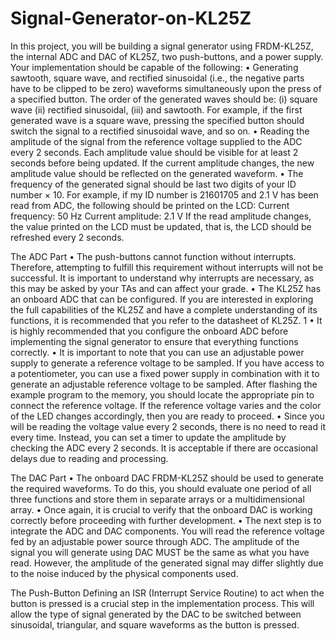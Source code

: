 # Signal-Generator-on-KL25Z
In this project, you will be building a signal generator using FRDM-KL25Z, the internal
ADC and DAC of KL25Z, two push-buttons, and a power supply. Your implementation
should be capable of the following:
• Generating sawtooth, square wave, and rectified sinusoidal (i.e., the negative parts
have to be clipped to be zero) waveforms simultaneously upon the press of a specified
button. The order of the generated waves should be: (i) square wave (ii) rectified
sinusoidal, (iii) and sawtooth. For example, if the first generated wave is a square
wave, pressing the specified button should switch the signal to a rectified sinusoidal
wave, and so on.
• Reading the amplitude of the signal from the reference voltage supplied to the ADC
every 2 seconds. Each amplitude value should be visible for at least 2 seconds before
being updated. If the current amplitude changes, the new amplitude value should
be reflected on the generated waveform.
• The frequency of the generated signal should be last two digits of your ID
number × 10. For example, if my ID number is 21601705 and 2.1 V has been read
from ADC, the following should be printed on the LCD:
Current frequency: 50 Hz
Current amplitude: 2.1 V
If the read amplitude changes, the value printed on the LCD must be updated, that
is, the LCD should be refreshed every 2 seconds.

The ADC Part
• The push-buttons cannot function without interrupts. Therefore, attempting to
fulfill this requirement without interrupts will not be successful. It is important to
understand why interrupts are necessary, as this may be asked by your TAs and
can affect your grade.
• The KL25Z has an onboard ADC that can be configured. If you are interested in
exploring the full capabilities of the KL25Z and have a complete understanding of
its functions, it is recommended that you refer to the datasheet of KL25Z.
1
• It is highly recommended that you configure the onboard ADC before implementing
the signal generator to ensure that everything functions correctly.
• It is important to note that you can use an adjustable power supply to generate
a reference voltage to be sampled. If you have access to a potentiometer, you can
use a fixed power supply in combination with it to generate an adjustable reference
voltage to be sampled. After flashing the example program to the memory, you
should locate the appropriate pin to connect the reference voltage. If the reference
voltage varies and the color of the LED changes accordingly, then you are ready to
proceed.
• Since you will be reading the voltage value every 2 seconds, there is no need to read
it every time. Instead, you can set a timer to update the amplitude by checking the
ADC every 2 seconds. It is acceptable if there are occasional delays due to reading
and processing.

The DAC Part
• The onboard DAC FRDM-KL25Z should be used to generate the required waveforms. To do this, you should evaluate one period of all three functions and store
them in separate arrays or a multidimensional array.
• Once again, it is crucial to verify that the onboard DAC is working correctly before
proceeding with further development.
• The next step is to integrate the ADC and DAC components. You will read the
reference voltage fed by an adjustable power source through ADC. The amplitude
of the signal you will generate using DAC MUST be the same as what you have
read. However, the amplitude of the generated signal may differ slightly due to the
noise induced by the physical components used.

The Push-Button
Defining an ISR (Interrupt Service Routine) to act when the button is pressed is a crucial
step in the implementation process. This will allow the type of signal generated by the
DAC to be switched between sinusoidal, triangular, and square waveforms as the button
is pressed.
